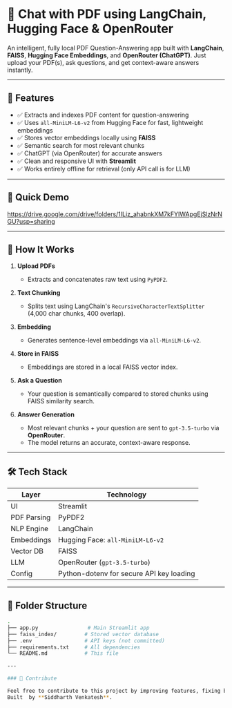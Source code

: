 # 💬 Chat with PDF using LangChain, Hugging Face & OpenRouter

An intelligent, fully local PDF Question-Answering app built with **LangChain**, **FAISS**, **Hugging Face Embeddings**, and **OpenRouter (ChatGPT)**. Just upload your PDF(s), ask questions, and get context-aware answers instantly.

---

## 📌 Features

- ✅ Extracts and indexes PDF content for question-answering
- ✅ Uses `all-MiniLM-L6-v2` from Hugging Face for fast, lightweight embeddings
- ✅ Stores vector embeddings locally using **FAISS**
- ✅ Semantic search for most relevant chunks
- ✅ ChatGPT (via OpenRouter) for accurate answers
- ✅ Clean and responsive UI with **Streamlit**
- ✅ Works entirely offline for retrieval (only API call is for LLM)

---

## 🚀 Quick Demo

https://drive.google.com/drive/folders/1ILiz_ahabnkXM7kFYIWApgEjSlzNrNGU?usp=sharing

---

## 🧠 How It Works

1. **Upload PDFs**
   - Extracts and concatenates raw text using `PyPDF2`.

2. **Text Chunking**
   - Splits text using LangChain's `RecursiveCharacterTextSplitter` (4,000 char chunks, 400 overlap).

3. **Embedding**
   - Generates sentence-level embeddings via `all-MiniLM-L6-v2`.

4. **Store in FAISS**
   - Embeddings are stored in a local FAISS vector index.

5. **Ask a Question**
   - Your question is semantically compared to stored chunks using FAISS similarity search.

6. **Answer Generation**
   - Most relevant chunks + your question are sent to `gpt-3.5-turbo` via **OpenRouter**.
   - The model returns an accurate, context-aware response.

---

## 🛠️ Tech Stack

| Layer       | Technology                              |
|-------------|------------------------------------------|
| UI          | Streamlit                               |
| PDF Parsing | PyPDF2                                   |
| NLP Engine  | LangChain                                |
| Embeddings  | Hugging Face: `all-MiniLM-L6-v2`         |
| Vector DB   | FAISS                                    |
| LLM         | OpenRouter (`gpt-3.5-turbo`)             |
| Config      | Python-dotenv for secure API key loading |

---

## 📂 Folder Structure

```bash
.
├── app.py                # Main Streamlit app
├── faiss_index/         # Stored vector database
├── .env                 # API keys (not committed)
├── requirements.txt     # All dependencies
└── README.md            # This file

---

### 🤝 Contribute

Feel free to contribute to this project by improving features, fixing bugs, or optimizing performance.  
Built  by **Siddharth Venkatesh**.

